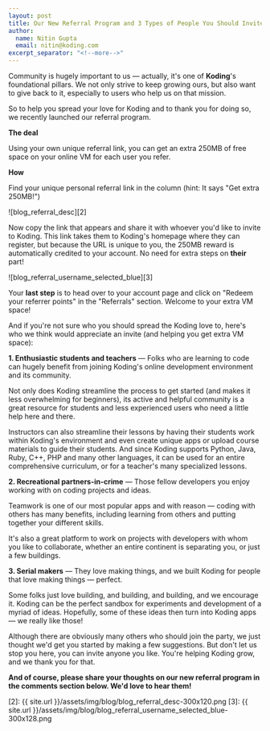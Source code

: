 ```yaml
---
layout: post
title: Our New Referral Program and 3 Types of People You Should Invite
author:
  name: Nitin Gupta
  email: nitin@koding.com
excerpt_separator: "<!--more-->"
---
```


Community is hugely important to us — actually, it's one of **Koding**'s foundational pillars. We not only strive to keep growing ours, but also want to give back to it, especially to users who help us on that mission.

So to help you spread your love for Koding and to thank you for doing so, we recently launched our referral program.
<!--more-->

**The deal**

Using your own unique referral link, you can get an extra 250MB of free space on your online VM for each user you refer.

**How**

Find your unique personal referral link in the column (hint: It says "Get extra 250MB!")

![blog_referral_desc][2]

Now copy the link that appears and share it with whoever you'd like to invite to Koding. This link takes them to Koding's homepage where they can register, but because the URL is unique to you, the 250MB reward is automatically credited to your account. No need for extra steps on **their** part!

![blog_referral_username_selected_blue][3]

Your **last step** is to head over to your account page and click on "Redeem your referrer points" in the "Referrals" section. Welcome to your extra VM space!

And if you're not sure who you should spread the Koding love to, here's who we think would appreciate an invite (and helping you get extra VM space):

**1\. Enthusiastic students and teachers** — Folks who are learning to code can hugely benefit from joining Koding's online development environment and its community.

Not only does Koding streamline the process to get started (and makes it less overwhelming for beginners), its active and helpful community is a great resource for students and less experienced users who need a little help here and there.

Instructors can also streamline their lessons by having their students work within Koding's environment and even create unique apps or upload course materials to guide their students. And since Koding supports Python, Java, Ruby, C++, PHP and many other languages, it can be used for an entire comprehensive curriculum, or for a teacher's many specialized lessons.

**2\. Recreational partners-in-crime** — Those fellow developers you enjoy working with on coding projects and ideas.

Teamwork is one of our most popular apps and with reason — coding with others has many benefits, including learning from others and putting together your different skills.

It's also a great platform to work on projects with developers with whom you like to collaborate, whether an entire continent is separating you, or just a few buildings.

**3\. Serial makers** — They love making things, and we built Koding for people that love making things — perfect.

Some folks just love building, and building, and building, and we encourage it. Koding can be the perfect sandbox for experiments and development of a myriad of ideas. Hopefully, some of these ideas then turn into Koding apps — we really like those!

Although there are obviously many others who should join the party, we just thought we'd get you started by making a few suggestions. But don't let us stop you here, you can invite anyone you like. You're helping Koding grow, and we thank you for that.

**And of course, please share your thoughts on our new referral program in the comments section below. We'd love to hear them!**



[1]: https://koding.com/
[2]: {{ site.url }}/assets/img/blog/blog_referral_desc-300x120.png
[3]: {{ site.url }}/assets/img/blog/blog_referral_username_selected_blue-300x128.png
